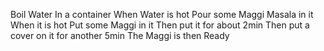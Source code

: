 Boil Water In a container 
When Water is hot Pour some Maggi Masala in it
When it is hot Put some Maggi in it
Then put it for about 2min 
Then put a cover on it for another 5min 
The Maggi is then Ready